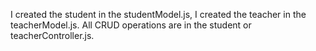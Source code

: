 I created the student in the studentModel.js, I created the teacher in the teacherModel.js. All CRUD operations are in the student or teacherController.js.